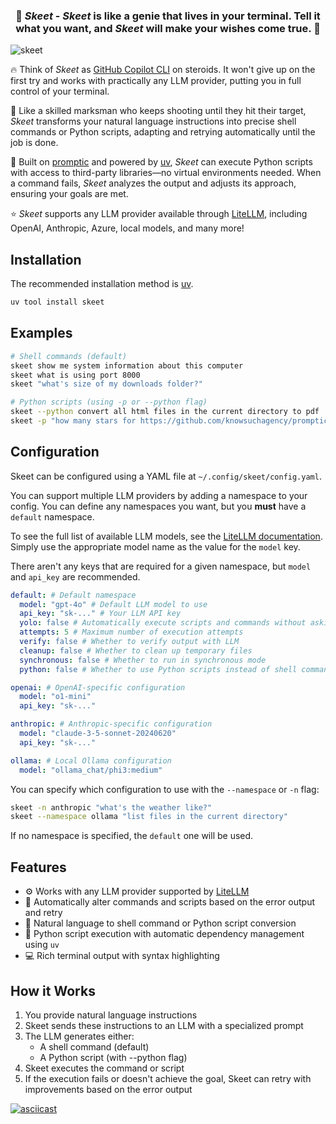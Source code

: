 
<h3 align="center">
🧞 <i>Skeet</i> - <i>Skeet</i> is like a genie that lives in your terminal. Tell it what you want, and <i>Skeet</i> will make your wishes come true. 💫
</h3> 

![skeet](https://github.com/user-attachments/assets/0d0e153e-fb64-47f4-908b-ac0388206c38)

🔥 Think of _Skeet_ as [GitHub Copilot CLI](https://githubnext.com/projects/copilot-cli/) on steroids. It won't give up on the first try and works with practically any LLM provider, putting you in full control of your terminal.

🎯 Like a skilled marksman who keeps shooting until they hit their target, _Skeet_ transforms your natural language instructions into precise shell commands or Python scripts, adapting and retrying automatically until the job is done.

🤖 Built on [promptic](https://github.com/knowsuchagency/promptic) and powered by [uv](https://github.com/astral-sh/uv), _Skeet_ can execute Python scripts with access to third-party libraries—no virtual environments needed. When a command fails, _Skeet_ analyzes the output and adjusts its approach, ensuring your goals are met.

⭐ _Skeet_ supports any LLM provider available through [LiteLLM](https://docs.litellm.ai/docs/providers), including OpenAI, Anthropic, Azure, local models, and many more!


## Installation

The recommended installation method is [uv](https://github.com/astral-sh/uv).

```bash
uv tool install skeet
```

## Examples

```bash
# Shell commands (default)
skeet show me system information about this computer
skeet what is using port 8000
skeet "what's size of my downloads folder?"

# Python scripts (using -p or --python flag)
skeet --python convert all html files in the current directory to pdf
skeet -p "how many stars for https://github.com/knowsuchagency/promptic?"
```

## Configuration

Skeet can be configured using a YAML file at `~/.config/skeet/config.yaml`.

You can support multiple LLM providers by adding a namespace to your config. You can define any namespaces you want, but you **must** have a `default` namespace.

To see the full list of available LLM models, see the [LiteLLM documentation](https://docs.litellm.ai/docs/providers). Simply use the appropriate model name as the value for the `model` key.

There aren't any keys that are required for a given namespace, but `model` and `api_key` are recommended.

```yaml
default: # Default namespace
  model: "gpt-4o" # Default LLM model to use
  api_key: "sk-..." # Your LLM API key
  yolo: false # Automatically execute scripts and commands without asking for confirmation
  attempts: 5 # Maximum number of execution attempts
  verify: false # Whether to verify output with LLM
  cleanup: false # Whether to clean up temporary files
  synchronous: false # Whether to run in synchronous mode
  python: false # Whether to use Python scripts instead of shell commands

openai: # OpenAI-specific configuration
  model: "o1-mini"
  api_key: "sk-..."

anthropic: # Anthropic-specific configuration
  model: "claude-3-5-sonnet-20240620"
  api_key: "sk-..."

ollama: # Local Ollama configuration
  model: "ollama_chat/phi3:medium"
```

You can specify which configuration to use with the `--namespace` or `-n` flag:

```bash
skeet -n anthropic "what's the weather like?"
skeet --namespace ollama "list files in the current directory"
```

If no namespace is specified, the `default` one will be used.


## Features

- ⚙️ Works with any LLM provider supported by [LiteLLM](https://docs.litellm.ai/docs/providers)
- 🔄 Automatically alter commands and scripts based on the error output and retry
- 💬 Natural language to shell command or Python script conversion
- 🐍 Python script execution with automatic dependency management using `uv`
- 💻 Rich terminal output with syntax highlighting

## How it Works

1. You provide natural language instructions
2. Skeet sends these instructions to an LLM with a specialized prompt
3. The LLM generates either:
   - A shell command (default)
   - A Python script (with --python flag)
4. Skeet executes the command or script
5. If the execution fails or doesn't achieve the goal, Skeet can retry with improvements based on the error output

[![asciicast](https://asciinema.org/a/697033.svg)](https://asciinema.org/a/697033)
